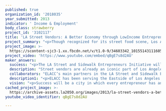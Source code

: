 ```yaml
---
published: true
organization_id: '2018035'
year_submitted: 2013
indicator: ' Income & Employment'
body_class: strawberry
project_id: '3102117'
title: 'LA Street Vendors: A Better Economy through LowIncome Entrepreneurs'
project_summary: "<p>Though recognized for its street food scene, Los Angeles is the only city of the 10 largest cities in the US that does not have formal regulations around street vending. Street vending, as a widespread practice, is simply illegal. Vendors can be fined up to $1,000, be jailed for 6 months, and have their carts—their entire business—confiscated. This is bad for business, bad for customers, and bad for families.</p>\r\n\r\n<p>East LA Community Corporation (ELACC) and Leadership for Urban Renewal Now (LURN) will expand income and employment for low-income Angelenos and small business owners through the Los Angeles Street and Sidewalk Entrepreneurs  Initiative or LA-SSEI.  LA-SSEI will promote partnerships between  businesses and street vendors, start a venture capital fund that will provide working capital that will help support the growth of LA’s approximately 10,000 street vendors.  By 2050, LA will decriminalize street and sidewalk vending integrate them into LA’s social and cultural life, providing Angelenos with affordable, convenient and healthy retail options. A developed pathway to success will allow a vendor to begin as an off-street market entrepreneur and end up as a fixed stall, certified farmers market retailer, or commercial tenant.</p>\r\n\r\n<p>Politically, the support of established businesses is crucial to bring a policy change to the city. In this next year, the Street and Sidewalk Entrepreneurs Initiative will:</p>\r\n \r\n<p>1. Build support for street vendors among brick-and-mortar businesses along major commercial corridors in Los Angeles;</p>\r\n\r\n<p>2. Bring street vendors and local businesses to the same table in order to better support one another through listening and stakeholder sessions such as ELACC’s Policy con Pan Dulce and LURN’s PLUS2 conferences;</p>\r\n\r\n<p>3. Create a venture capital fund for low-income entrepreneurs to allow street vendors to grow and further legitimize their businesses.</p>\r\n \r\n<p>With these pieces in place, we expect to see:</p>\r\n\r\n<p>1. A City-wide policy that supports street vendors, created in partnership with existing brick-and-mortar businesses who would benefit from street vendors  marketing their businesses to pedestrians and passersby;</p>\r\n\r\n<p>2. Closer coordination between businesses and vendors that increase profits for all involved;</p>\r\n\r\n<p>3. A “Venture Capital for the ‘Hood” program that provides street vendors technical assistance and equity that allows them to scale their businesses and grow their bottom line.</p>\r\n \r\n<p>ELACC and LURN believe this is a tremendous opportunity for the City to transform low-income business corridors and lift thousands of people out of poverty and unemployment through profits from vending as a source of household income. An IBISWorld Market Research Report identifies street vending as a national growth industry, with $1 billion in revenue and 8.4% annual growth between 2008 and 2012. Street vending creates employment and income opportunities for immigrant families with little start-up capital and low prospects in the formal sector. For many, street vending is the only way to legitimately take care of their families, break the cycle of poverty, and meet the demand for food in these communities.</p>\r\n \r\n<p>The process for becoming licensed as a street vendor in Los Angeles is close to impossible to complete since there are many agencies to deal with and too many requirements that close opportunities to vendors. The best way to improve income and employment for these families is to give them the tools they need to legitimize their activities in the underground economy and formalize their businesses. And the only way to achieve this legislative change is through a ‘win-win’ partnership between street vendors and established brick-and-mortar businesses.</p>"
project_image: >-
  https://scontent-sjc3-1.xx.fbcdn.net/v/t1.0-9/34603342_10155143111605666_7950774128993107968_n.jpg?_nc_cat=111&oh=75a684becd1bc65b6214dec84d976923&oe=5C547AB4
project_video: 'https://www.youtube.com/embed/qBgE7s8d2AU'
maker_answers:
  success: "<p>The LA Street and Sidewalk Entrepreneurs Initiative will continuously evaluate its activities to ensure it is meeting its goals. Success will look like:</p>\r\n\r\n<p>• Direct engagement with over 250 businesses around street vending, including providing material and invitation to attend mixer events. Measured by reviewing ‘street team’ organizer calendars and reports of field action.</p>\r\n\r\n<p>• Building connections between at least 50 vendors and small businesses. Measured by taking participant lists in at least two mixer events (such as Policy con Pan Dulce or Plus2) and conducting brief one-on-one follow-up interviews with at least 10 vendors to assess new connections and improve future events to better foster cooperation.</p>\r\n\r\n<p>• Founding “Venture Capital for the ‘Hood” by going through the necessary process to become an authorized investor and developing a process to vet entrepreneurs in order to identify the best investment opportunities. In contrast to traditional lenders, LA-SSEI will not lend, it will invest. In exchange for capital, the initiative’s managers will negotiate terms with vendors for a minority “equity stake” in their business. A program staff will be assigned as an advisor or “board member,” and help the business grow over time. At an agreed upon point, vendors will have an opportunity to “buy out” the fund’s shares and resume 100% ownership of their business.</p>\r\n\r\n<p>• Securing at least two other investors for the fund to support low-income entrepreneurs.</p>\r\n\r\n<p>• Maintaining high standards for LA-SSEI activities and personnel. Measured by records of weekly check-ins between staff and managers, quarterly assessments of Project progress, and a comprehensive year-end report detailing successes, areas for improvement, and next steps.</p>"
  description: "Street vendors are already an iconic part of Los Angeles’ national reputation for culinary excellence and innovation, as well a daily part of city residents’ lives. In low-income communities, almost everyone has a neighbor, a friend, or a family member who at least supplements their family income with street vending.\r\n \r\nAlthough street vending as an occupation has existed for hundreds of years, it is often part of the underground economy, which means that it is a highly insecure line of work. Currently vendors are under constant threat from both the city and petty crime, which vendors cannot stop out of fear of police persecution. In addition, because vending is illegal, the city makes no tax or licensing revenue from it and pays fees for policing and storing confiscated equipment.\r\n \r\nThrough partnerships with small business, vendors gain a powerful ally in exchange for helping to revive and adorn empty LA sidewalks in front of those businesses. The creation of a forum that brings formal and informal businesses together will strengthen both sectors through idea-sharing and collaboration. Vendors will increase the capacity of their businesses and be more effectively able to fill market niches by understanding the existing business landscape.\r\n \r\nIn 2050, legalized vending will have moderate costs in the short-term from creating and enforcing new licensing, but will lead to tremendous long-term economic growth benefits. Entrepreneurs on the street operating will no longer fear legal repercussions and for the first time will be able to sustain and grow their businesses, invest more in equipment, and build meaningful relationships with small businesses. And, for those who wish, a legal system for street vendors will create an entrepreneurial pathway for them to grow into their own brick-and-mortar businesses in the City—businesses with a high likelihood of re-investing locally. Additionally, the whole City will benefit from new income from licensing and tariffs.\r\n\r\nDeveloping of a venture capital fund to support street vendors will allow the City to invest in its low-income entrepreneurs. The fund will provide capital for vendors to buy new products, certified equipment, hire staff, or even pay for permits. Financial support will not be provided as a loan, but as an investment, in exchange for a minority stake in the business and a commitment from the vendor to work with a “board member” or “advisor” to support the growth of the business over time. At an agreed upon point, the vendor will have the opportunity to “buy out” the minority stake sold; money that will be re-invested into the fund to support other entrepreneurs. \r\n \r\nUltimately, support for vending has the potential to organically bring investment streams into the poorest areas and communities of LA. It will allow enterprising individuals to lift themselves up by their own bootstraps, creating their own jobs to provide for their families."
  collaborators: "ELACC’s main partners in the LA Street and Sidewalk Entrepreneurs Initiative is Leadership for Urban Renewal (LURN). LURN is dedicated to building community capital through advocacy, innovative community development strategies, and advisory services for change agents. LURN has been a leader in the Los Angeles Street Vendor Campaign and has been an important partner in researching the conditions of street vendors in the City, and designing financial products that meet their needs. Together, ELACC and LURN will work on developing policy and a sustainable system that supports low-income entrepreneurs that contribute to the economy and a better City in the year 2050.\r\n\r\nMore information on LURN at their website: http://www.lurnnetwork.org/"
  description1: "<p>ELACC has been serving the Eastside of Los Angeles since 1995. On an annual basis, we provide affordable housing, community services, community organizing, and wealth building services to over 2,000 residents. ELACC’s track record includes leveraging over $135 million of investment to the Eastside and housing over 1,000 residents in safe, habitable, and affordable housing throughout East Los Angeles. We mobilize a Community Organizing base of over 1,300 members annually, and have helped over 3,000 families to purchase their first homes, avoid foreclosure, establish savings, and build and sustain wealth.</p>\r\n\r\n<p>ELACC, community residents, and partner organizations have now come together to form the “Los Angeles Street Vending Campaign” to push the Los Angeles City Council to implement a policy that will provide a licensing process for vendors to sell foods without the fear criminalization.  The coalition has already conducted numerous town halls throughout Los Angeles neighborhoods where there is a high concentration of street vendors, in order to begin educating and engaging them on what the City’s first comprehensive vending policy could look like.</p>"
  vision: "<p>Success will be a city in which every entrepreneur has an opportunity to grow and excel at their craft.</p>\r\n\r\n<p>Imagine an LA filled with entrepreneurs, looking north to Silicon Valley and south to Mexico for inspiration. Imagine tamale makers with Ipads, their fingers on the community’s pulse, tweeting freely about their gourmet, safe, organic food. Imagine fruit vendors like personal trainers, tracking their clients’ nutrition and making sure they get their ‘5-a-day.’ Imagine coming for the food and staying for the shopping. Imagine safe, walkable streets with a pair of eyes at every major intersection that have the community’s best interests at heart, and the force of the LAPD behind them instead of against them.</p>\r\n\r\n<p>In our 2050, street and sidewalk entrepreneurs meet with business owners to grow their clientele, and share trade secrets on how they can serve entire communities with fresh, homemade, healthy food. They will have access to business coaching and training, working capital for necessary purchases such as equipment, marketing and outreach assistance.  Pockets of incubation along commercial corridors will build a supply network for consumers as mobile as the city of LA, and vacant lots in the projects will fill up with tried-and-tested businesses started in the streets.  In our 2050, street and sidewalk vendors will be seen not as “hawkers” or “peddlers” but as specialty entrepreneurs utilizing patterns of urban movement throughout the day aimed at meeting the affordability needs of Angelenos.  </p>"
cached_project_image: >-
  https://archive-assets.la2050.org/images/2013/la-street-vendors-a-better-economy-through-lowincome-entrepreneurs/scontent-sjc3-1.xx.fbcdn.net/v/t1.0-9/34603342_10155143111605666_7950774128993107968_n.jpg
youtube_video_identifier: qBgE7s8d2AU

---
```


